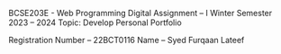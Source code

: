 BCSE203E - Web Programming
Digital Assignment – I
Winter Semester 2023 – 2024
Topic: Develop Personal Portfolio

Registration Number – 22BCT0116
Name – Syed Furqaan Lateef